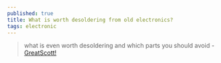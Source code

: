 ```yaml
---
published: true
title: What is worth desoldering from old electronics?
tags: electronic
---
```

> what is even worth desoldering and which parts you should avoid - [GreatScott!](https://www.youtube.com/watch?v=Nb78wF1Tkwc)
